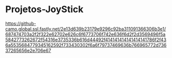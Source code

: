 Projetos-JoyStick
=============

https://github-camo.global.ssl.fastly.net/2e13d639b23179e9296c92ba311091366306b3e1/687474703a2f2f322e62702e626c6f6773706f742e636f6d2f2d3569496f5a5842773262672f54316e3735336b616d44492f414141414141414141786f2f436a5535684779345162592f733430302f6a6f79737469636b766965772d73637265656e2e706e67


